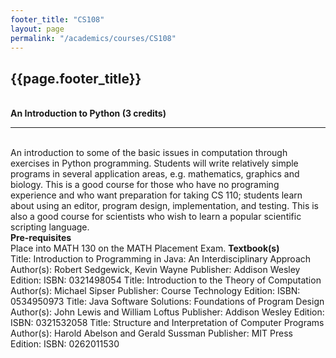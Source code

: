 ```yaml
---
footer_title: "CS108"
layout: page
permalink: "/academics/courses/CS108"
---
```


## {{page.footer_title}}

\
**An Introduction to Python (3 credits)**

---

\
An introduction to some of the basic issues in computation through exercises in Python programming. Students will write relatively simple programs in several application areas, e.g. mathematics, graphics and biology. This is a good course for those who have no programing experience and who want preparation for taking CS 110; students learn about using an editor, program design, implementation, and testing. This is also a good course for scientists who wish to learn a popular scientific scripting language.
\
**Pre-requisites**
\
Place into MATH 130 on the MATH Placement Exam.
**Textbook(s)**
\
Title: Introduction to Programming in Java: An Interdisciplinary Approach
Author(s): Robert Sedgewick, Kevin Wayne
Publisher: Addison Wesley
Edition:
ISBN: 0321498054
Title: Introduction to the Theory of Computation
Author(s): Michael Sipser
Publisher: Course Technology
Edition:
ISBN: 0534950973
Title: Java Software Solutions: Foundations of Program Design
Author(s): John Lewis and William Loftus
Publisher: Addison Wesley
Edition:
ISBN: 0321532058
Title: Structure and Interpretation of Computer Programs
Author(s): Harold Abelson and Gerald Sussman
Publisher: MIT Press
Edition:
ISBN: 0262011530
